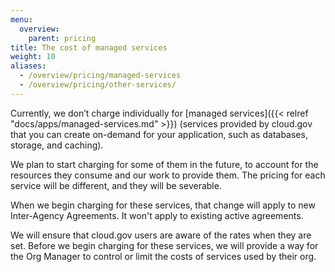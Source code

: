 ```yaml
---
menu:
  overview:
    parent: pricing
title: The cost of managed services
weight: 10
aliases:
  - /overview/pricing/managed-services
  - /overview/pricing/other-services/
---
```


Currently, we don’t charge individually for [managed services]({{< relref "docs/apps/managed-services.md" >}}) (services provided by cloud.gov that you can create on-demand for your application, such as databases, storage, and caching).

We plan to start charging for some of them in the future, to account for the resources they consume and our work to provide them. The pricing for each service will be different, and they will be severable.

When we begin charging for these services, that change will apply to new Inter-Agency Agreements. It won't apply to existing active agreements.

We will ensure that cloud.gov users are aware of the rates when they are set. Before we begin charging for these services, we will provide a way for the Org Manager to control or limit the costs of services used by their org.
